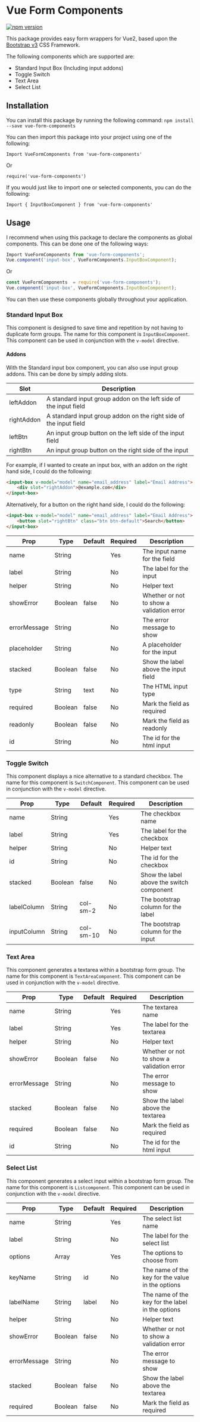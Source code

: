 # Vue Form Components

[![npm version](https://badge.fury.io/js/vue-form-components.svg)](https://badge.fury.io/js/vue-form-components)

This package provides easy form wrappers for Vue2, based upon the [Bootstrap v3](https://getbootstrap.com/) CSS Framework.

The following components which are supported are:

- Standard Input Box (Including input addons)
- Toggle Switch
- Text Area
- Select List

## Installation

You can install this package by running the following command: `npm install --save vue-form-components`

You can then import this package into your project using one of the following:

`Import VueFormComponents from 'vue-form-components'`

Or

`require('vue-form-components')`

If you would just like to import one or selected components, you can do the following:

`Import { InputBoxComponent } from 'vue-form-components'`

## Usage

I recommend when using this package to declare the components as global components. This can be done one of the following ways:

```javascript
Import VueFormComponents from 'vue-form-components';
Vue.component('input-box', VueFormComponents.InputBoxComponent);
```
Or
```javascript
const VueFormComponents  = require('vue-form-components');
Vue.component('input-box', VueFormComponents.InputBoxComponent);
```

You can then use these components globally throughout your application.

### Standard Input Box

This component is designed to save time and repetition by not having to duplicate form groups. The name for this
component is `InputBoxComponent`. This component can be used in conjunction with the `v-model` directive.

#### Addons
With the Standard input box component, you can also use input group addons. This can be done by simply adding slots.

| Slot         | Description |
| ------------ | ----------- |
| leftAddon    | A standard input group addon on the left side of the input field |
| rightAddon   | A standard input group addon on the right side of the input field |
| leftBtn      | An input group button on the left side of the input field |
| rightBtn     | An input group button on the right side of the input |

For example, if I wanted to create an input box, with an addon on the right hand side, I could do the following:

```html
<input-box v-model="model" name="email_address" label="Email Address">
    <div slot="rightAddon">@example.com</div>
</input-box>
```

Alternatively, for a button on the right hand side, I could do the following:

```html
<input-box v-model="model" name="email_address" label="Email Address">
    <button slot="rightBtn" class="btn btn-default">Search</button>
</input-box>
```

| Prop         | Type     | Default    | Required  | Description |
| ------------ | -------  | ---------- | --------- | ----------- |
| name         | String   |            | Yes       | The input name for the field |
| label        | String   |            | No       | The label for the input |
| helper        | String  |            | No        | Helper text  |
| showError    | Boolean  | false      | No        | Whether or not to show a validation error |
| errorMessage | String   |            | No        | The error message to show |
| placeholder  | String   |            | No        | A placeholder for the input |
| stacked      | Boolean  | false      | No        | Show the label above the input field |
| type         | String   | text       | No        | The HTML input type |
| required     | Boolean  | false      | No        | Mark the field as required |
| readonly     | Boolean  | false      | No        | Mark the field as readonly |
| id           | String   |            | No        | The id for the html input |

### Toggle Switch

This component displays a nice alternative to a standard checkbox. The name for this component is `SwitchComponent`.
This component can be used in conjunction with the `v-model` directive.

| Prop         | Type     | Default    | Required  | Description |
| ------------ | -------  | ---------- | --------- | ----------- |
| name         | String   |            | Yes       | The checkbox name |
| label        | String   |            | Yes       | The label for the checkbox |
| helper        | String  |            | No        | Helper text  |
| id           | String   |            | No        | The id for the checkbox |
| stacked      | Boolean  | false      | No        | Show the label above the switch component
| labelColumn  | String   | col-sm-2   | No        | The bootstrap column for the label |
| inputColumn  | String   | col-sm-10  | No        | The bootstrap column for the input |

### Text Area

This component generates a textarea within a bootstrap form group. The name for this component is `TextAreaComponent`.
This component can be used in conjunction with the `v-model` directive.

| Prop         | Type     | Default    | Required  | Description |
| ------------ | -------  | ---------- | --------- | ----------- |
| name         | String   |            | Yes       | The textarea name |
| label        | String   |            | Yes       | The label for the textarea |
| helper        | String  |            | No        | Helper text  |
| showError    | Boolean  | false      | No        | Whether or not to show a validation error |
| errorMessage | String   |            | No        | The error message to show |
| stacked      | Boolean  | false      | No        | Show the label above the textarea |
| required     | Boolean  | false      | No        | Mark the field as required |
| id           | String   |            | No        | The id for the html input |

### Select List

This component generates a select input within a bootstrap form group. The name for this component is `Listcomponent`.
This component can be used in conjunction with the `v-model` directive.

| Prop         | Type     | Default    | Required  | Description |
| ------------ | -------  | ---------- | --------- | ----------- |
| name         | String   |            | Yes       | The select list name |
| label        | String   |            | No       | The label for the select list |
| options        | Array   |            | Yes       | The options to choose from |
| keyName        | String   |  id          | No       | The name of the key for the value in the options |
| labelName        | String   |  label          | No       | The name of the key for the label in the options |
| helper        | String  |            | No        | Helper text  |
| showError    | Boolean  | false      | No        | Whether or not to show a validation error |
| errorMessage | String   |            | No        | The error message to show |
| stacked      | Boolean  | false      | No        | Show the label above the textarea |
| required     | Boolean  | false      | No        | Mark the field as required |
